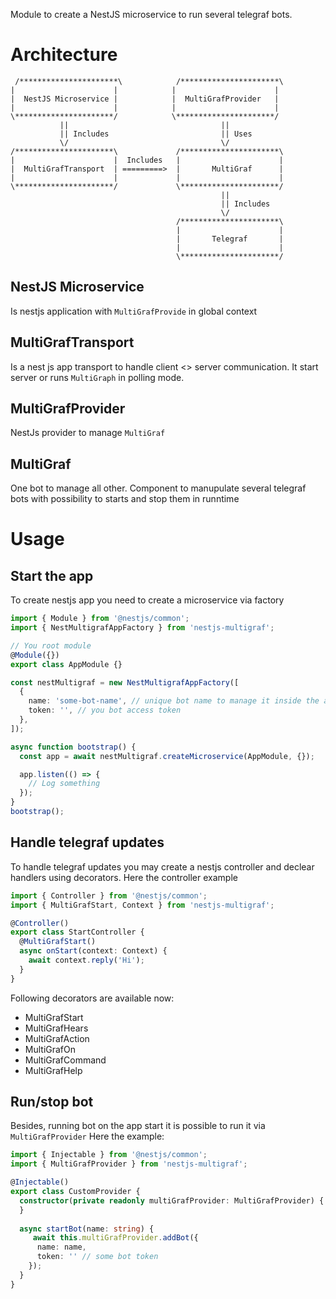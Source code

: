Module to create a NestJS microservice to run several telegraf bots.


# Architecture
```
 /**********************\            /**********************\
|                      |            |                      |
|  NestJS Microservice |            |  MultiGrafProvider   |
|                      |            |                      |
\**********************/            \**********************/
           ||                                  ||
           || Includes                         || Uses
           \/                                  \/
/**********************\             /**********************\
|                      |  Includes   |                      |
|  MultiGrafTransport  | =========>  |       MultiGraf      |
|                      |             |                      |
\**********************/             \**********************/
                                               ||
                                               || Includes
                                               \/
                                     /**********************\
                                     |                      |
                                     |       Telegraf       |
                                     |                      |
                                     \**********************/
```

## NestJS Microservice
Is nestjs application with `MultiGrafProvide` in global context

## MultiGrafTransport
Is a nest js app transport to handle client <> server communication.
It start server or runs `MultiGraph` in polling mode.

## MultiGrafProvider
NestJs provider to manage `MultiGraf`

## MultiGraf
One bot to manage all other. 
Component to manupulate several telegraf bots with possibility to starts and stop them in runntime

# Usage

## Start the app
To create nestjs app you need to create a microservice via factory
```typescript
import { Module } from '@nestjs/common';
import { NestMultigrafAppFactory } from 'nestjs-multigraf';

// You root module
@Module({})
export class AppModule {}

const nestMultigraf = new NestMultigrafAppFactory([
  {
    name: 'some-bot-name', // unique bot name to manage it inside the app
    token: '', // you bot access token
  },
]);

async function bootstrap() {
  const app = await nestMultigraf.createMicroservice(AppModule, {});

  app.listen(() => {
    // Log something
  });
}
bootstrap();
```

## Handle telegraf updates
To handle telegraf updates you may create a nestjs controller and declear handlers using decorators.
Here the controller example
```typescript
import { Controller } from '@nestjs/common';
import { MultiGrafStart, Context } from 'nestjs-multigraf';

@Controller()
export class StartController {
  @MultiGrafStart()
  async onStart(context: Context) {
    await context.reply('Hi');
  }
}
```

Following decorators are available now:
- MultiGrafStart
- MultiGrafHears
- MultiGrafAction
- MultiGrafOn
- MultiGrafCommand
- MultiGrafHelp

## Run/stop bot
Besides, running bot on the app start it is possible to run it via `MultiGrafProvider`
Here the example:
```typescript
import { Injectable } from '@nestjs/common';
import { MultiGrafProvider } from 'nestjs-multigraf';

@Injectable()
export class CustomProvider {
  constructor(private readonly multiGrafProvider: MultiGrafProvider) {
  }
  
  async startBot(name: string) {
     await this.multiGrafProvider.addBot({
      name: name,
      token: '' // some bot token
    });
  }
}
```
